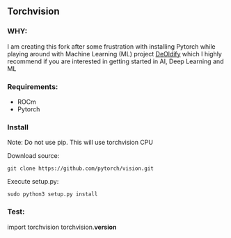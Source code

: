## Torchvision
### WHY:
I am creating this fork after some frustration with installing Pytorch while playing around with Machine Learning (ML) project [DeOldify](https://github.com/jantic/DeOldify) which I highly recommend if you are interested in getting started in AI, Deep Learning and ML

### Requirements:
* ROCm 
* Pytorch

### Install 
Note: Do not use pip. This will use torchvision CPU

Download source:

    git clone https://github.com/pytorch/vision.git
    
Execute setup.py:

    sudo python3 setup.py install

### Test:

import torchvision
torchvision.__version__
<!--stackedit_data:
eyJoaXN0b3J5IjpbMjEyODE0NDEyXX0=
-->